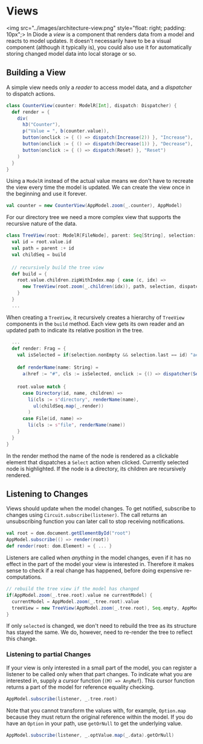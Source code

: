 # Views

<img src="../images/architecture-view.png" style="float: right; padding: 10px";>
In Diode a _view_ is a component that renders data from a model and reacts to model updates. It doesn't necessarily have to be a visual component (although it
typically is), you could also use it for automatically storing changed model data into local storage or so.

## Building a View

A simple view needs only a _reader_ to access model data, and a _dispatcher_ to dispatch actions.

```scala
class CounterView(counter: ModelR[Int], dispatch: Dispatcher) {
  def render = {
    div(
      h3("Counter"),
      p("Value = ", b(counter.value)),
      button(onclick := { () => dispatch(Increase(2)) }, "Increase"),
      button(onclick := { () => dispatch(Decrease(1)) }, "Decrease"),
      button(onclick := { () => dispatch(Reset) }, "Reset")
    )
  }
}
```

Using a `ModelR` instead of the actual value means we don't have to recreate the view every time the model is updated. We can create the view once in the 
beginning and use it forever.
  
```scala
val counter = new CounterView(AppModel.zoom(_.counter), AppModel)
```

For our directory tree we need a more complex view that supports the recursive nature of the data.

```scala
class TreeView(root: ModelR[FileNode], parent: Seq[String], selection: Seq[String], dispatcher: Dispatcher) {
  val id = root.value.id
  val path = parent :+ id
  val childSeq = build

  // recursively build the tree view
  def build = {
    root.value.children.zipWithIndex.map { case (c, idx) =>
      new TreeView(root.zoom(_.children(idx)), path, selection, dispatcher)
    }
  }
  ...
```

When creating a `TreeView`, it recursively creates a hierarchy of `TreeView` components in the `build` method. Each view gets its own reader and an updated path
to indicate its relative position in the tree.

```scala
  ...
  def render: Frag = {
    val isSelected = if(selection.nonEmpty && selection.last == id) "active" else ""

    def renderName(name: String) =
      a(href := "#", cls := isSelected, onclick := {() => dispatcher(Select(path))}, name)

    root.value match {
      case Directory(id, name, children) =>
        li(cls := s"directory", renderName(name),
          ul(childSeq.map(_.render))
        )
      case File(id, name) =>
        li(cls := s"file", renderName(name))
    }
  }
}
```
In the render method the name of the node is rendered as a clickable element that dispatches a `Select` action when clicked. Currently selected node is 
highlighted. If the node is a directory, its children are recursively rendered. 

## Listening to Changes

Views should update when the model changes. To get notified, subscribe to changes using `Circuit.subscribe(listener)`. The call returns an unsubscribing
function you can later call to stop receiving notifications.

```scala
val root = dom.document.getElementById("root")
AppModel.subscribe(() => render(root))
def render(root: dom.Element) = { ... }
```
Listeners are called when _anything_ in the model changes, even if it has no effect in the part of the model your view is interested in. Therefore it makes
sense to check if a real change has happened, before doing expensive re-computations.

```scala
// rebuild the tree view if the model has changed
if(AppModel.zoom(_.tree.root).value ne currentModel) {
  currentModel = AppModel.zoom(_.tree.root).value
  treeView = new TreeView(AppModel.zoom(_.tree.root), Seq.empty, AppModel.zoom(_.tree.selected), AppModel)
}
```
If only `selected` is changed, we don't need to rebuild the tree as its structure has stayed the same. We do, however, need to re-render the tree to reflect
this change.

### Listening to partial Changes

If your view is only interested in a small part of the model, you can register a listener to be called only when that part changes. To indicate what you are
interested in, supply a _cursor_ function (`(M) => AnyRef`). This cursor function returns a part of the model for reference equality checking. 

```scala
AppModel.subscribe(listener, _.tree.root)
```

Note that you cannot transform the values with, for example, `Option.map` because they must return the original reference within the model. If you do have an
`Option` in your path, use `getOrNull` to get the underlying value.

```scala
AppModel.subscribe(listener, _.optValue.map(_.data).getOrNull)
```